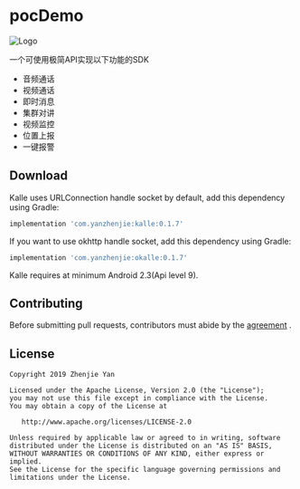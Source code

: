 # pocDemo

![Logo](https://s.beta.gtimg.com/rdmimg/exp/image2/2018/06/08/_27617a9f-5695-4cd8-ac5a-a05fe10f7525.png)

一个可使用极简API实现以下功能的SDK

  - 音频通话
  - 视频通话
  - 即时消息
  - 集群对讲
  - 视频监控
  - 位置上报
  - 一键报警

## Download

Kalle uses URLConnection handle socket by default, add this dependency using Gradle:

```groovy
implementation 'com.yanzhenjie:kalle:0.1.7'
```

If you want to use okhttp handle socket, add this dependency using Gradle:

```groovy
implementation 'com.yanzhenjie:okalle:0.1.7'
```

Kalle requires at minimum Android 2.3(Api level 9).

## Contributing

Before submitting pull requests, contributors must abide by the [agreement](CONTRIBUTING.md) .

## License

```text
Copyright 2019 Zhenjie Yan

Licensed under the Apache License, Version 2.0 (the "License");
you may not use this file except in compliance with the License.
You may obtain a copy of the License at

   http://www.apache.org/licenses/LICENSE-2.0

Unless required by applicable law or agreed to in writing, software
distributed under the License is distributed on an "AS IS" BASIS,
WITHOUT WARRANTIES OR CONDITIONS OF ANY KIND, either express or implied.
See the License for the specific language governing permissions and
limitations under the License.
```
